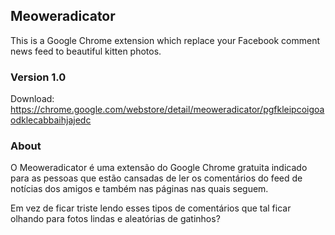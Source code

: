 ## Meoweradicator 
This is a Google Chrome extension which replace your Facebook comment news feed to beautiful kitten photos.

### Version 1.0
Download: https://chrome.google.com/webstore/detail/meoweradicator/pgfkleipcoigoaodklecabbaihjajedc

### About
O Meoweradicator é uma extensão do Google Chrome gratuita indicado para as pessoas que estão cansadas de ler os comentários do feed de notícias dos amigos e também nas páginas nas quais seguem.

Em vez de ficar triste lendo esses tipos de comentários que tal ficar olhando para fotos lindas e aleatórias de gatinhos?

